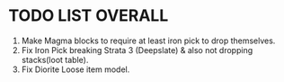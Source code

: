 # TODO LIST OVERALL

1. Make Magma blocks to require at least iron pick to drop themselves.
2. Fix Iron Pick breaking Strata 3 (Deepslate) & also not dropping stacks(loot table).
3. Fix Diorite Loose item model.
